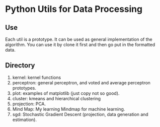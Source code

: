 # Python Utils for Data Processing

## Use
Each util is a prototype. It can be used as general implementation of the
algorithm. You can use it by clone it first and then go put in the formatted
data.

## Directory

1. kernel: kernel functions
2. perceptron: general perceptron, and voted and average perceptron prototypes.
3. plot: examples of matplotlib (just copy not so good).
4. cluster: kmeans and hierarchical clustering
5. projection: PCA.
5. Mind Map: My learning Mindmap for machine learning.
6. sgd: Stochastic Gradient Descent (projection, data generation and estimation).
